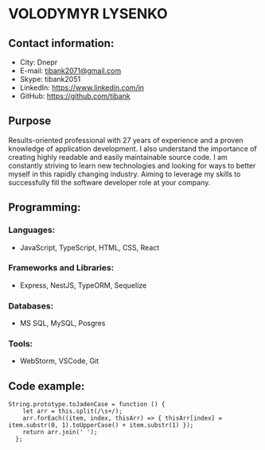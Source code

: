 # VOLODYMYR LYSENKO

## Contact information:

- City: Dnepr
- E-mail: tibank2071@gmail.com
- Skype: tibank2051
- LinkedIn: https://www.linkedin.com/in
- GitHub: https://github.com/tibank

## Purpose

Results-oriented professional with 27 years of experience and a proven knowledge of application development. I also understand the importance of creating highly readable and easily maintainable source code. I am constantly striving to learn new technologies and looking for ways to better myself in this rapidly changing industry. Aiming to leverage my skills to successfully fill the software developer role at your company.

## Programming:

### Languages:

- JavaScript, TypeScript, HTML, CSS, React

### Frameworks and Libraries:

- Express, NestJS, TypeORM, Sequelize

### Databases:

- MS SQL, MySQL, Posgres

### Tools:

- WebStorm, VSCode, Git

## Code example:

```
String.prototype.toJadenCase = function () {
    let arr = this.split(/\s+/);
    arr.forEach((item, index, thisArr) => { thisArr[index] = item.substr(0, 1).toUpperCase() + item.substr(1) });
    return arr.join(' ');
  };
```
